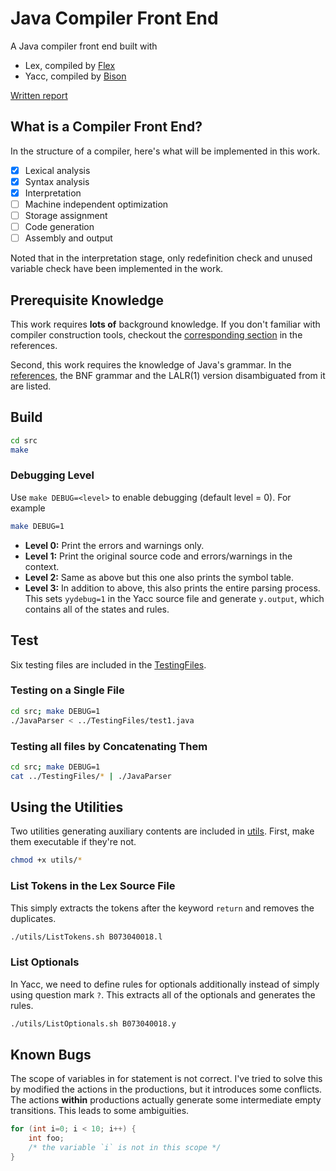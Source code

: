 # Java Compiler Front End
A Java compiler front end built with 

- Lex, compiled by [Flex](https://ftp.gnu.org/old-gnu/Manuals/flex-2.5.4/html_mono/flex.html)
- Yacc, compiled by [Bison](https://www.gnu.org/software/bison/)

[Written report](docs)

## What is a Compiler Front End?

In the structure of a compiler, here's what will be implemented in this work.

- [x] Lexical analysis
- [x] Syntax analysis
- [x] Interpretation
- [ ] Machine independent optimization
- [ ] Storage assignment
- [ ] Code generation
- [ ] Assembly and output

Noted that in the interpretation stage, only redefinition check and unused variable check have been implemented in the work.

## Prerequisite Knowledge

This work requires **lots of** background knowledge. If you don't familiar with compiler construction tools, checkout the [corresponding section](References#compiler-construction-tools) in the references.

Second, this work requires the knowledge of Java's grammar. In the [references](References#the-java-programming-language), the BNF grammar and the LALR(1) version disambiguated from it are listed.

## Build

```sh
cd src
make
```

### Debugging Level

Use `make DEBUG=<level>` to enable debugging (default level = 0). For example

```sh
make DEBUG=1
```

- **Level 0:** Print the errors and warnings only.
- **Level 1:** Print the original source code and errors/warnings in the context.
- **Level 2:** Same as above but this one also prints the symbol table.
- **Level 3:** In addition to above, this also prints the entire parsing process. This sets `yydebug=1` in the Yacc source file and generate `y.output`, which contains all of the states and rules.

## Test

Six testing files are included in the [TestingFiles](TestingFiles).

### Testing on a Single File

```sh
cd src; make DEBUG=1
./JavaParser < ../TestingFiles/test1.java
```

### Testing all files by Concatenating Them

```sh
cd src; make DEBUG=1
cat ../TestingFiles/* | ./JavaParser
```

## Using the Utilities

Two utilities generating auxiliary contents are included in [utils](src/utils). First, make them executable if they're not.

```sh
chmod +x utils/*
```
### List Tokens in the Lex Source File
This simply extracts the tokens after the keyword `return` and removes the duplicates.

```sh
./utils/ListTokens.sh B073040018.l
```

### List Optionals

In Yacc, we need to define rules for optionals additionally instead of simply using question mark `?`. This extracts all of the optionals and generates the rules.

```sh
./utils/ListOptionals.sh B073040018.y
```

## Known Bugs
The scope of variables in for statement is not correct. I've tried to solve this by modified the actions in the productions, but it introduces some conflicts. The actions **within** productions actually generate some intermediate empty transitions. This leads to some ambiguities.

```java
for (int i=0; i < 10; i++) {
    int foo;
    /* the variable `i` is not in this scope */
}
```
